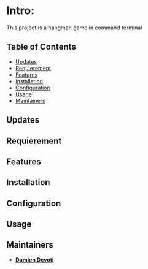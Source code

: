 # Intro:

This project is a hangman game in command terminal

## Table of Contents

- [Updates](#Updates)
- [Requierement](#Requierement)
- [Features](#Features)
- [Installation](#installation)
- [Configuration](#Configuration)
- [Usage](#Usage)
- [Maintainers](#Maintainers)

## Updates

## Requierement

## Features

## Installation

## Configuration


## Usage

## Maintainers

* __[Damien Devoti](https://github.com/damien-d13)__

